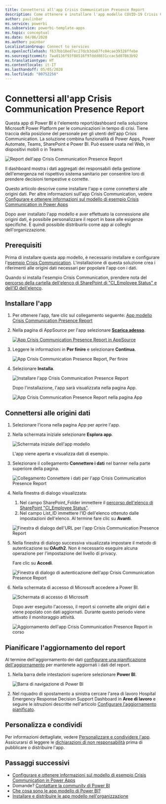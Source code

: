 ```yaml
---
title: Connettersi all'app Crisis Communication Presence Report
description: Come ottenere e installare l'app modello COVID-19 Crisis Communication Presence Report e come connettersi ai dati
author: paulinbar
ms.service: powerbi
ms.subservice: powerbi-template-apps
ms.topic: conceptual
ms.date: 04/06/2020
ms.author: painbar
LocalizationGroup: Connect to services
ms.openlocfilehash: f637bb10ed7ec27dcb3da07fc04cae39328ffebe
ms.sourcegitcommit: 7aa0136f93f88516f97ddd8031ccac5d07863b92
ms.translationtype: HT
ms.contentlocale: it-IT
ms.lasthandoff: 05/05/2020
ms.locfileid: "80752258"
---
```

# <a name="connect-to-the-crisis-communication-presence-report"></a>Connettersi all'app Crisis Communication Presence Report

Questa app di Power BI è l'elemento report/dashboard nella soluzione Microsoft Power Platform per le comunicazioni in tempo di crisi. Tiene traccia della posizione del personale per gli utenti dell'app Crisis Communication. La soluzione combina funzionalità di Power Apps, Power Automate, Teams, SharePoint e Power BI. Può essere usata nel Web, in dispositivi mobili o in Teams.

![Report dell'app Crisis Communication Presence Report](media/service-connect-to-crisis-communication-presence-report/service-crisis-communication-presence-report.png)

Il dashboard mostra i dati aggregati dei responsabili della gestione dell'emergenza nel rispettivo sistema sanitario per consentire loro di prendere decisioni tempestive e corrette.

Questo articolo descrive come installare l'app e come connettersi alle origini dati. Per altre informazioni sull'app Crisis Communication, vedere [Configurare e ottenere informazioni sul modello di esempio Crisis Communication in Power Apps](https://docs.microsoft.com/powerapps/maker/canvas-apps/sample-crisis-communication-app)

Dopo aver installato l'app modello e aver effettuato la connessione alle origini dati, è possibile personalizzare il report in base alle esigenze specifiche. È quindi possibile distribuirlo come app ai colleghi dell'organizzazione.

## <a name="prerequisites"></a>Prerequisiti

Prima di installare questa app modello, è necessario installare e configurare l'[esempio Crisis Communication](https://docs.microsoft.com/powerapps/maker/canvas-apps/sample-crisis-communication-app). L'installazione di questa soluzione crea i riferimenti alle origini dati necessari per popolare l'app con i dati.

Quando si installa l'esempio Crisis Communication, prendere nota del [percorso della cartella dell'elenco di SharePoint di "CI_Employee Status" e dell'ID dell'elenco](https://docs.microsoft.com/powerapps/maker/canvas-apps/sample-crisis-communication-app#monitor-office-absences-with-power-bi).

## <a name="install-the-app"></a>Installare l'app

1. Per ottenere l'app, fare clic sul collegamento seguente: [App modello Crisis Communication Presence Report](https://appsource.microsoft.com/en-us/product/power-bi/pbi-contentpacks.crisiscomms)

1. Nella pagina di AppSource per l'app selezionare [**Scarica adesso**](https://appsource.microsoft.com/en-us/product/power-bi/pbi-contentpacks.crisiscomms).

    [![App Crisis Communication Presence Report in AppSource](media/service-connect-to-crisis-communication-presence-report/service-crisis-communication-presence-report-app-appsource-get-it-now.png)](https://appsource.microsoft.com/en-us/product/power-bi/pbi-contentpacks.crisiscomms)

1. Leggere le informazioni in **Per finire** e selezionare **Continua**.

    ![App Crisis Communication Presence Report, Per finire](media/service-connect-to-crisis-communication-presence-report/service-crisis-communication-presence-report-1-more-thing.png)

1. Selezionare **Installa**. 

    ![Installare l'app Crisis Communication Presence Report](media/service-connect-to-crisis-communication-presence-report/service-crisis-communication-presence-report-select-install.png)

    Dopo l'installazione, l'app sarà visualizzata nella pagina App.

   ![App Crisis Communication Presence Report nella pagina App](media/service-connect-to-crisis-communication-presence-report/service-crisis-communication-presence-report-app-apps-page-icon.png)

## <a name="connect-to-data-sources"></a>Connettersi alle origini dati

1. Selezionare l'icona nella pagina App per aprire l'app.

1. Nella schermata iniziale selezionare **Esplora app**.

   ![Schermata iniziale dell'app modello](media/service-connect-to-crisis-communication-presence-report/service-crisis-communication-presence-report-app-splash-screen.png)

   L'app viene aperta e visualizza dati di esempio.

1. Selezionare il collegamento **Connettere i dati** nel banner nella parte superiore della pagina.

   ![Collegamento Connettere i dati per l'app Crisis Communication Presence Report](media/service-connect-to-crisis-communication-presence-report/service-crisis-communication-presence-report-app-connect-data.png)

1. Nella finestra di dialogo visualizzata:
   1. Nel campo SharePoint_Folder immettere il [percorso dell'elenco di SharePoint "CI_Employee Status"](https://docs.microsoft.com/powerapps/maker/canvas-apps/sample-crisis-communication-app#monitor-office-absences-with-power-bi).
   1. Nel campo List_ID immettere l'ID dell'elenco ottenuto dalle impostazioni dell'elenco. Al termine fare clic su **Avanti**.

   ![Finestra di dialogo dell'URL per l'app Crisis Communication Presence Report](media/service-connect-to-crisis-communication-presence-report/service-crisis-communication-presence-report-app-url-dialog.png)

1. Nella finestra di dialogo successiva visualizzata impostare il metodo di autenticazione su **OAuth2**. Non è necessario eseguire alcuna operazione per l'impostazione del livello di privacy.

   Fare clic su **Accedi**.

   ![Finestra di dialogo di autenticazione dell'app Crisis Communication Presence Report](media/service-connect-to-crisis-communication-presence-report/service-crisis-communication-presence-report-app-authentication-dialog.png)

1. Nella schermata di accesso di Microsoft accedere a Power BI.

   ![Schermata di accesso di Microsoft](media/service-connect-to-crisis-communication-presence-report/service-crisis-communication-presence-report-app-microsoft-login.png)

   Dopo aver eseguito l'accesso, il report si connette alle origini dati e viene popolato con dati aggiornati. Durante questo periodo viene attivato il monitoraggio attività.

   ![Aggiornamento dell'app Crisis Communication Presence Report in corso](media/service-connect-to-crisis-communication-presence-report/service-crisis-communication-presence-report-app-refresh-monitor.png)

## <a name="schedule-report-refresh"></a>Pianificare l'aggiornamento del report

Al termine dell'aggiornamento dei dati [configurare una pianificazione dell'aggiornamento](../refresh-scheduled-refresh.md) per mantenete aggiornati i dati del report.

1. Nella barra delle intestazioni superiore selezionare **Power BI**.

   ![Barra di navigazione di Power BI](media/service-connect-to-crisis-communication-presence-report/service-crisis-communication-presence-report-app-powerbi-breadcrumb.png)

1. Nel riquadro di spostamento a sinistra cercare l'area di lavoro Hospital Emergency Response Decision Support Dashboard in **Aree di lavoro** e seguire le istruzioni descritte nell'articolo [Configurare l'aggiornamento pianificato](../refresh-scheduled-refresh.md).

## <a name="customize-and-share"></a>Personalizza e condividi

Per informazioni dettagliate, vedere [Personalizzare e condividere l'app](../service-template-apps-install-distribute.md#customize-and-share-the-app). Assicurarsi di leggere le [dichiarazioni di non responsabilità](../create-reports/sample-covid-19-us.md#disclaimers) prima di pubblicare o distribuire l'app.

## <a name="next-steps"></a>Passaggi successivi
* [Configurare e ottenere informazioni sul modello di esempio Crisis Communication in Power Apps](https://docs.microsoft.com/powerapps/maker/canvas-apps/sample-crisis-communication-app)
* Domande? [Contattare la community di Power BI](https://community.powerbi.com/)
* [Che cosa sono le app modello di Power BI?](../service-template-apps-overview.md)
* [Installare e distribuire le app modello nell'organizzazione](../service-template-apps-install-distribute.md)
